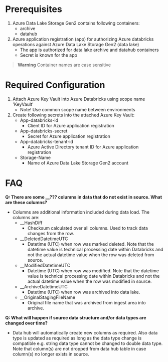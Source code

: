 # Prerequisites
1. Azure Data Lake Storage Gen2 contains following containers:
   - archive
   - datahub
2. Azure application registration (app) for authorizing Azure databricks operations against Azure Data Lake Storage Gen2 (data lake)
   - The app is authorized for data lake archive and datahub containers
   - Secret is known for the app

> **Warning**
> Container names are case sensitive

# Required Configuration
1. Attach Azure Key Vault into Azure Databricks using scope name 'KeyVault'
   - Note! Use common scope name between environments
2. Create following secrets into the attached Azure Key Vault:
   - App-databricks-id
     - Client ID for Azure application registration
   - App-databricks-secret
     - Secret for Azure application registration
   - App-databricks-tenant-id
     - Azure Active Directory tenant ID for Azure application registration
   - Storage-Name
     - Name of Azure Data Lake Storage Gen2 account

# FAQ
**Q: There are some __??? columns in data that do not exist in source. What are these columns?**
 - Columns are additional information included during data load. The columns are:
   - __HashDiff
     - Checksum calculated over all columns. Used to track data changes from the row.
   - __DeletedDatetimeUTC
     - Datetime (UTC) when row was marked deleted. Note that the datetime value is technical processing date within Databricks and not the actual datetime value when the row was deleted from source.
   - __ModifiedDatetimeUTC
     - Datetime (UTC) when row was modified. Note that the datetime value is technical processing date within Databricks and not the actual datetime value when the row was modified in source.
   - __ArchiveDatetimeUTC
     - Datetime (UTC) when row was archived into data lake.
   - __OriginalStagingFileName
     - Original file name that was archived from ingest area into archive.
 
 **Q: What will happen if source data structure and/or data types are changed over time?**
 - Data hub will automatically create new columns as required. Also data type is updated as required as long as the data type change is compatible e.g. string data type cannot be changed to double data type. Note that column(s) are not dropped from data hub table in case column(s) no longer exists in source.
